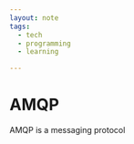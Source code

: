 ```yaml
---
layout: note
tags:
  - tech
  - programming
  - learning

---
```


# AMQP

AMQP is a messaging protocol 
